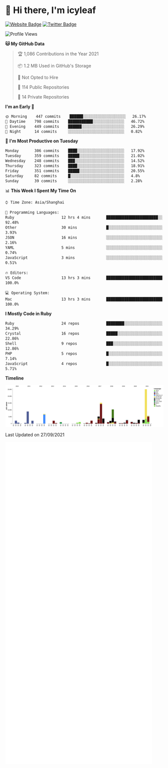 # 👋 Hi there, I'm icyleaf

[![Website Badge](https://img.shields.io/badge/-icyleaf.com-444444?style=flat&logo=Google-Chrome&logoColor=f2f2f2&link=https://icyleaf.com)](https://icyleaf.com)
[![Twitter Badge](https://img.shields.io/badge/-@icyleaf-1da1f2?style=flat&labelColor=1ca0f1&logo=twitter&logoColor=white&link=https://twitter.com/icyleaf)](https://twitter.com/icyleaf)

<!--START_SECTION:waka-->
![Profile Views](http://img.shields.io/badge/Profile%20Views-0-blue)

**🐱 My GitHub Data** 

> 🏆 1,086 Contributions in the Year 2021
 > 
> 📦 1.2 MB Used in GitHub's Storage 
 > 
> 🚫 Not Opted to Hire
 > 
> 📜 114 Public Repositories 
 > 
> 🔑 14 Private Repositories  
 > 
**I'm an Early 🐤** 

```text
🌞 Morning    447 commits    ██████░░░░░░░░░░░░░░░░░░░   26.17% 
🌆 Daytime    798 commits    ███████████░░░░░░░░░░░░░░   46.72% 
🌃 Evening    449 commits    ██████░░░░░░░░░░░░░░░░░░░   26.29% 
🌙 Night      14 commits     ░░░░░░░░░░░░░░░░░░░░░░░░░   0.82%

```
📅 **I'm Most Productive on Tuesday** 

```text
Monday       306 commits    ████░░░░░░░░░░░░░░░░░░░░░   17.92% 
Tuesday      359 commits    █████░░░░░░░░░░░░░░░░░░░░   21.02% 
Wednesday    248 commits    ███░░░░░░░░░░░░░░░░░░░░░░   14.52% 
Thursday     323 commits    ████░░░░░░░░░░░░░░░░░░░░░   18.91% 
Friday       351 commits    █████░░░░░░░░░░░░░░░░░░░░   20.55% 
Saturday     82 commits     █░░░░░░░░░░░░░░░░░░░░░░░░   4.8% 
Sunday       39 commits     ░░░░░░░░░░░░░░░░░░░░░░░░░   2.28%

```


📊 **This Week I Spent My Time On** 

```text
⌚︎ Time Zone: Asia/Shanghai

💬 Programming Languages: 
Ruby                     12 hrs 4 mins       ███████████████████████░░   92.48% 
Other                    30 mins             █░░░░░░░░░░░░░░░░░░░░░░░░   3.93% 
JSON                     16 mins             ░░░░░░░░░░░░░░░░░░░░░░░░░   2.16% 
YAML                     5 mins              ░░░░░░░░░░░░░░░░░░░░░░░░░   0.74% 
JavaScript               3 mins              ░░░░░░░░░░░░░░░░░░░░░░░░░   0.51%

🔥 Editors: 
VS Code                  13 hrs 3 mins       █████████████████████████   100.0%

💻 Operating System: 
Mac                      13 hrs 3 mins       █████████████████████████   100.0%

```

**I Mostly Code in Ruby** 

```text
Ruby                     24 repos            ████████░░░░░░░░░░░░░░░░░   34.29% 
Crystal                  16 repos            █████░░░░░░░░░░░░░░░░░░░░   22.86% 
Shell                    9 repos             ███░░░░░░░░░░░░░░░░░░░░░░   12.86% 
PHP                      5 repos             █░░░░░░░░░░░░░░░░░░░░░░░░   7.14% 
JavaScript               4 repos             █░░░░░░░░░░░░░░░░░░░░░░░░   5.71%

```


**Timeline**

![Chart not found](https://raw.githubusercontent.com/icyleaf/icyleaf/main/charts/bar_graph.png) 


 Last Updated on 27/09/2021
<!--END_SECTION:waka-->

![Metrics](https://github.com/icyleaf/icyleaf/blob/main/github-metrics.svg)
